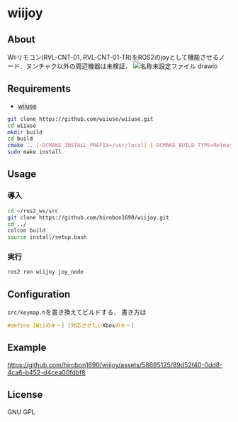 # wiijoy
## About
Wiiリモコン(RVL-CNT-01, RVL-CNT-01-TR)をROS2のjoyとして機能させるノード．ヌンチャク以外の周辺機器は未検証．
![名称未設定ファイル drawio](https://github.com/hirobon1690/wiijoy/assets/58695125/c2648872-03a2-4da2-b6cc-8f2d6e0f528b)


## Requirements
- [wiiuse](https://github.com/wiiuse/wiiuse)
```bash
git clone https://github.com/wiiuse/wiiuse.git
cd wiiuse
mkdir build
cd build
cmake .. [-DCMAKE_INSTALL_PREFIX=/usr/local] [-DCMAKE_BUILD_TYPE=Release] [-DBUILD_EXAMPLE_SDL=NO]
sudo make install
```

## Usage
### 導入
```bash
cd ~/ros2_ws/src
git clone https://github.com/hirobon1690/wiijoy.git
cd ../
colcon build
source install/setup.bash
```

### 実行
```bash
ros2 run wiijoy joy_node
```

## Configuration
`src/keymap.h`を書き換えてビルドする．
書き方は
```cpp
#define [Wiiのキー] [対応させたいXboxのキー]
```

## Example
https://github.com/hirobon1690/wiijoy/assets/58695125/89d52f40-0dd8-4ca6-b452-d4cea00fdbf8


## License
GNU GPL
